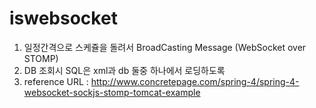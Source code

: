 # iswebsocket

1. 일정간격으로 스케쥴을 돌려서 BroadCasting Message (WebSocket over STOMP)
2. DB 조회시 SQL은 xml과 db 둘중 하나에서 로딩하도록 
3. reference URL : 
  http://www.concretepage.com/spring-4/spring-4-websocket-sockjs-stomp-tomcat-example
